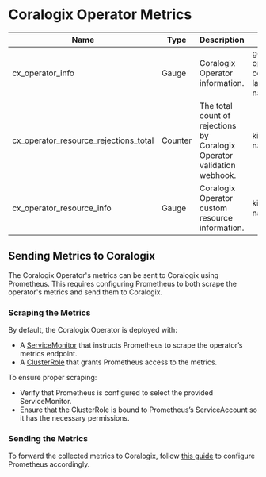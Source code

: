# Coralogix Operator Metrics

| Name                           | Type    | Description                                                             | Labels                                                                          | 
|--------------------------------------|---------|-------------------------------------------------------------------------|---------------------------------------------------------------------------------|
| cx_operator_info                     | Gauge   | Coralogix Operator information.                                         | go_version, operator_version, coralogix_url, label_selector, namespace_selector |
| cx_operator_resource_rejections_total | Counter | The total count of rejections by Coralogix Operator validation webhook. | kind, name, namespace                                                           |
| cx_operator_resource_info            | Gauge   | Coralogix Operator custom resource information.                         | kind, name, namespace, status                                                   |

## Sending Metrics to Coralogix
The Coralogix Operator's metrics can be sent to Coralogix using Prometheus. 
This requires configuring Prometheus to both scrape the operator's metrics and send them to Coralogix.

### Scraping the Metrics
By default, the Coralogix Operator is deployed with:
- A [ServiceMonitor](../charts/coralogix-operator/templates/service_monitor.yaml) that instructs Prometheus to scrape the operator’s metrics endpoint.
- A [ClusterRole](../charts/coralogix-operator/templates/metrics_reader_role.yaml) that grants Prometheus access to the metrics.
    
To ensure proper scraping:
- Verify that Prometheus is configured to select the provided ServiceMonitor.
- Ensure that the ClusterRole is bound to Prometheus’s ServiceAccount so it has the necessary permissions.

### Sending the Metrics
To forward the collected metrics to Coralogix, follow [this guide](https://coralogix.com/docs/integrations/prometheus/prometheus-server/) to configure Prometheus accordingly.
